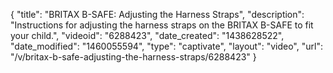 {
    "title": "BRITAX B-SAFE: Adjusting the Harness Straps",
    "description": "Instructions for adjusting the harness straps on the BRITAX B-SAFE to fit your child.",
    "videoid": "6288423",
    "date_created": "1438628522",
    "date_modified": "1460055594",
    "type": "captivate",
    "layout": "video",
    "url": "\/v\/britax-b-safe-adjusting-the-harness-straps\/6288423"
}